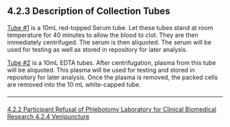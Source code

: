 ## 4.2.3 Description of Collection Tubes

<u>Tube #1</u> is a 10mL red-topped Serum tube. Let these tubes stand at room temperature for 40
minutes to allow the blood to clot. They are then immediately centrifuged. The serum is then
aliquoted. The serum will be used for testing as well as stored in repository for later analysis.

<u>Tube #2</U> is a 10mL EDTA tubes. After centrifugation, plasma from this tube will be aliquoted.
This plasma will be used for testing and stored in repository for later analysis. Once the plasma
is removed, the packed cells are removed into the 10 mL white-capped tube.


<hr class="soften" style="margin-top: 20px;margin-bottom: 20px;"/>

<div class="center">
<div class="btn-group">
  <a href=":pages_path:/manuals/laboratory-for-clinical-biomedical-research/4-02-02-ppt-refusal.md" class="btn btn-default">
    <span class="glyphicon glyphicon-chevron-left"></span>
    4.2.2 Participant Refusal of Phlebotomy
  </a>

  <a href=":pages_path:/manuals/laboratory-for-clinical-biomedical-research" class="btn btn-default">
    <span class="glyphicon glyphicon-chevron-up"></span>
    Laboratory for Clinical Biomedical Research
  </a>

  <a href=":pages_path:/manuals/laboratory-for-clinical-biomedical-research/4-02-04-venipuncture.md" class="btn btn-success">
    4.2.4 Venipuncture
    <span class="glyphicon glyphicon-chevron-right"></span>
  </a>
</div>
</div>